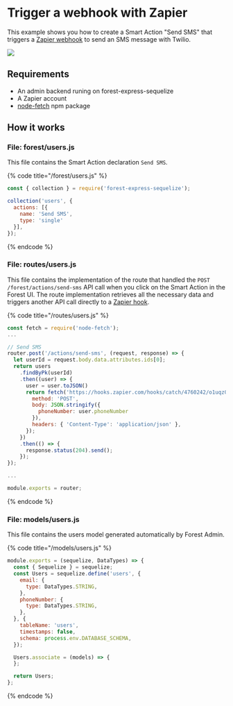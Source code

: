 # Trigger a webhook with Zapier

This example shows you how to create a Smart Action "Send SMS" that triggers a [Zapier webhook](https://zapier.com/zapbook/webhook/) to send an SMS message with Twilio.

![](https://github.com/louisteenbrink/woodshop/tree/3447c46f81d7f214cae08ed8c1f3fb9e63be250d/.gitbook/assets/screenshot-2020-03-10-at-16.28.18.png)

## Requirements

* An admin backend runing on forest-express-sequelize
* A Zapier account
* [node-fetch](https://www.npmjs.com/package/node-fetch) npm package

## How it works

### **File: forest/users.js**

This file contains the Smart Action declaration `Send SMS`.

{% code title="/forest/users.js" %}
```javascript
const { collection } = require('forest-express-sequelize');

collection('users', {
  actions: [{
    name: 'Send SMS',
    type: 'single'
  }],
});
```
{% endcode %}

### **File: routes/users.js**

This file contains the implementation of the route that handled the `POST /forest/actions/send-sms` API call when you click on the Smart Action in the Forest UI. The route implementation retrieves all the necessary data and triggers another API call directly to a [Zapier hook](https://zapier.com/zapbook/webhook/).

{% code title="/routes/users.js" %}
```javascript
const fetch = require('node-fetch');
...

// Send SMS
router.post('/actions/send-sms', (request, response) => {
  let userId = request.body.data.attributes.ids[0];
  return users
    .findByPk(userId)
    .then((user) => {
      user = user.toJSON()
      return fetch('https://hooks.zapier.com/hooks/catch/4760242/o1uqz0r/silent', {
        method: 'POST',
        body: JSON.stringify({
          phoneNumber: user.phoneNumber
        }),
        headers: { 'Content-Type': 'application/json' },
      });
    })
    .then(() => {
      response.status(204).send();
    });
});

...

module.exports = router;
```
{% endcode %}

### File: models/users.js

This file contains the users model generated automatically by Forest Admin.

{% code title="/models/users.js" %}
```javascript
module.exports = (sequelize, DataTypes) => {
  const { Sequelize } = sequelize;
  const Users = sequelize.define('users', {
    email: {
      type: DataTypes.STRING,
    },
    phoneNumber: {
      type: DataTypes.STRING,
    },
  }, {
    tableName: 'users',
    timestamps: false,
    schema: process.env.DATABASE_SCHEMA,
  });

  Users.associate = (models) => {
  };

  return Users;
};
```
{% endcode %}

